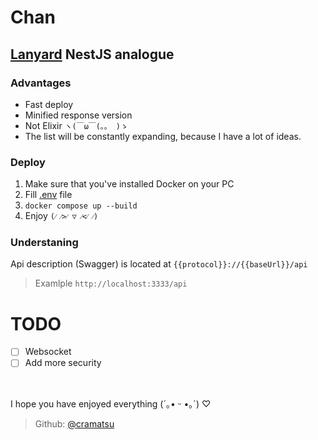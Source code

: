 # Chan

## [Lanyard](https://github.com/Phineas/lanyard) NestJS analogue

### Advantages

- Fast deploy
- Minified response version
- Not Elixir `ヽ(￣ω￣(。。 )ゝ`
- The list will be constantly expanding, because I have a lot of ideas.

### Deploy

1. Make sure that you've installed Docker on your PC
2. Fill [.env](.env.example) file
3. `docker compose up --build`
4. Enjoy `(⁄ ⁄>⁄ ▽ ⁄<⁄ ⁄)`

### Understaning

Api description (Swagger) is located at `{{protocol}}://{{baseUrl}}/api`

> Examlple
> `http://localhost:3333/api`

# TODO

- [ ] Websocket
- [ ] Add more security

<br/>

I hope you have enjoyed everything (´｡• ᵕ •｡`) ♡

> Github: [@cramatsu](https://github.com/cramatsu)
